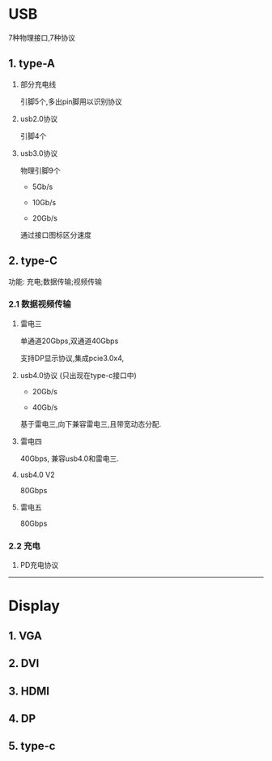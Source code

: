 # USB

7种物理接口,7种协议

## 1. type-A

1. 部分充电线
   
   引脚5个,多出pin脚用以识别协议

2. usb2.0协议
   
   引脚4个

3. usb3.0协议
   
   物理引脚9个
   
   - 5Gb/s
   
   - 10Gb/s
   
   - 20Gb/s
   
   通过接口图标区分速度

## 2. type-C

功能: 充电;数据传输;视频传输

### 2.1 数据视频传输

1. 雷电三
   
   单通道20Gbps,双通道40Gbps
   
   支持DP显示协议,集成pcie3.0x4,

2. usb4.0协议 (只出现在type-c接口中)
   
   - 20Gb/s
   
   - 40Gb/s
   
   基于雷电三,向下兼容雷电三,且带宽动态分配.

3. 雷电四
   
   40Gbps, 兼容usb4.0和雷电三.

4. usb4.0 V2
   
   80Gbps

5. 雷电五
   
   80Gbps

### 2.2 充电

1. PD充电协议

---

# Display

## 1. VGA

## 2. DVI

## 3. HDMI

## 4. DP

## 5. type-c
